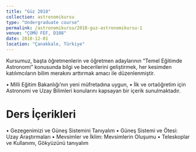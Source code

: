 ```yaml
---
title: "Güz 2018"
collection: astronomikursu
type: "Undergraduate course"
permalink: /astronomikursu/2018-guz-astronomikursu-1
venue: "ÇOMÜ FEF, D108"
date: 2018-12-01
location: "Çanakkale, Türkiye"
---
```

Kursumuz, başta öğretmenlerin ve öğretmen adaylarının “Temel Eğitimde Astronomi” konusunda bilgi ve becerilerini geliştirmek, her kesimden katılımcıların bilim merakını arttırmak amacı ile düzenlenmiştir.

•	Milli Eğitim Bakanlığı’nın yeni müfretadına uygun, 
•	İlk ve ortaöğretim için Astronomi ve Uzay Bilimleri konularını kapsayan bir içerik sunulmaktadır.

Ders İçerikleri
======
•	Gezegenimizi ve Güneş Sistemini Tanıyalım
•	Güneş Sistemi ve Ötesi: Uzay Araştırmaları
•	Mevsimler ve İklim: Mevsimlerin Oluşumu
•	Teleskoplar ve Kullanımı, Gökyüzünü tanıyalım
